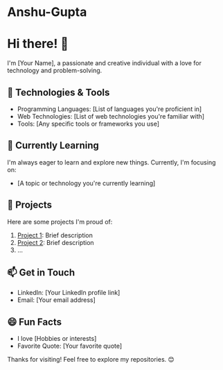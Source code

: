 # Anshu-Gupta
# Hi there! 👋

I'm [Your Name], a passionate and creative individual with a love for technology and problem-solving.

## 🔧 Technologies & Tools

- Programming Languages: [List of languages you're proficient in]
- Web Technologies: [List of web technologies you're familiar with]
- Tools: [Any specific tools or frameworks you use]

## 🌱 Currently Learning

I'm always eager to learn and explore new things. Currently, I'm focusing on:

- [A topic or technology you're currently learning]

## 🚀 Projects

Here are some projects I'm proud of:

1. [Project 1](link-to-project-1): Brief description
2. [Project 2](link-to-project-2): Brief description
3. ...

## 📫 Get in Touch

- LinkedIn: [Your LinkedIn profile link]
- Email: [Your email address]

## 😄 Fun Facts

- I love [Hobbies or interests]
- Favorite Quote: [Your favorite quote]

Thanks for visiting! Feel free to explore my repositories. 😊

